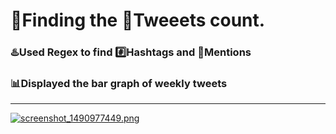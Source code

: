 #  :mag_right:Finding the :baby_chick:Tweeets count.
### :hotsprings:Used Regex to find :hash:Hashtags and :repeat_one:Mentions
### :bar_chart:Displayed the bar graph of weekly tweets
-----
[![screenshot_1490977449.png](https://s19.postimg.org/h8bvufjg3/screenshot_1490977449.png)](https://postimg.org/image/8q2fq3cxb/)
